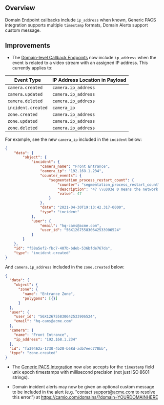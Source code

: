 ## Overview

Domain Endpoint callbacks include `ip_address` when known, Generic PACS integration supports multiple `timestamp` formats, Domain Alerts support custom message.

## Improvements

- The [Domain-level Callback Endpoints](https://help.camio.com/hc/en-us/articles/360025233632-How-do-I-register-callback-endpoints-for-my-domain-#h_01F1G5Y8MNH3D1SY6XQ2EKQ31Q) now include `ip_address` when the event is related to a video stream with an assigned IP address. This currently applies to:

| Event Type | IP Address Location in Payload |
| -- | -- |
| `camera.created` | `camera.ip_address` |
| `camera.updated` | `camera.ip_address` |
| `camera.deleted` | `camera.ip_address` |
| `incident.created` | `camera_ip` |
| `zone.created` | `camera.ip_address` |
| `zone.updated` | `camera.ip_address` |
| `zone.deleted` | `camera.ip_address` |

For example, see the new `camera_ip` included in the `incident` below:

```json
{
    "data": {
        "object": {
            "incident": {
                "camera_name": "Front Entrance",
                "camera_ip": "192.168.1.234",
                "counter_events": {
                    "segmentation_process_restart_count": {
                        "counter": "segmentation_process_restart_count",
                        "description": "47 \\u003e 0 means the network connection to the video stream is unstable have restarted 47 times in 15 minutes.",
                        "value": 47
                    }
                },
                "date": "2021-04-30T19:13:42.317-0000",
                "type": "incident"
            },
            "user": {
                "email": "hq-cams@acme.com",
                "user_id": "56X126755830642533906524"
            }
        }
    },
    "id": "f58a5ef2-fbc7-407b-bdeb-536bfde767da",
    "type": "incident.created"
}
```

And `camera.ip_address` included in the `zone.created` below:

```json
{
  "data": {
    "object": {
      "zone": {
        "name": "Entrance Zone", 
        "polygons": [{}]
      }
  }, 
  "user": {
    "user_id": "56X126755830642533906524", 
    "email": "hq-cams@acme.com"
  }, 
  "camera": {
    "name": "Front Entrance", 
    "ip_address": "192.168.1.234"
  },
  "id": "fa39462a-1730-4b28-b68d-adb7eec778bb", 
  "type": "zone.created"
}
```

- The [Generic PACS Integration](https://help.camio.com/hc/en-us/articles/4409631039892-How-do-I-create-a-Physical-Access-Control-System-integration-Developer-s-Guide-#h_01FKM3JFPB500CC8RM34HXYFG0) now also accepts for the `timestamp` field unix epoch timestamps with millisecond precision (not just ISO 8601 strings).

- Domain incident alerts may now be given an optional custom message to be included in the alert (e.g. "contact support@acme.com to resolve this error.") at https://camio.com/domains/?domain=YOURDOMAINHERE

